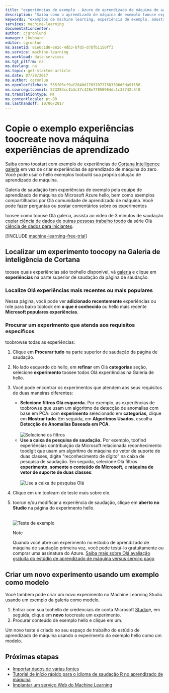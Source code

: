 ```yaml
---
title: "experiências de exemplo - Azure de aprendizado de máquina de aaaCopy | Microsoft Docs"
description: "Saiba como o aprendizado de máquina de exemplo toouse experiências toocreate novas experiências com a Galeria de inteligência Cortana e aprendizado de máquina do Microsoft Azure."
keywords: "exemplos de machine learning, experiência de exemplo, amostra de machine learning"
services: machine-learning
documentationcenter: 
author: cjgronlund
manager: jhubbard
editor: cgronlun
ms.assetid: 81e6c1d8-682c-4db3-bfd5-d7bfb1150ff3
ms.service: machine-learning
ms.workload: data-services
ms.tgt_pltfrm: na
ms.devlang: na
ms.topic: get-started-article
ms.date: 07/28/2017
ms.author: cgronlun
ms.openlocfilehash: 555f05cf9af2040d1703707f7583396d5da9f156
ms.sourcegitcommit: 523283cc1b3c37c428e77850964dc1c33742c5f0
ms.translationtype: MT
ms.contentlocale: pt-BR
ms.lasthandoff: 10/06/2017
---
```

# <a name="copy-example-experiments-toocreate-new-machine-learning-experiments"></a>Copie o exemplo experiências toocreate nova máquina experiências de aprendizado
Saiba como toostart com exemplo de experiências de [Cortana Intelligence galeria](https://gallery.cortanaintelligence.com/) em vez de criar experiências de aprendizado de máquina do zero. Você pode usar o hello exemplos toobuild sua própria solução de aprendizado de máquina.

Galeria de saudação tem experiências de exemplo pela equipe de aprendizado de máquina do Microsoft Azure hello, bem como exemplos compartilhados por Olá comunidade de aprendizado de máquina. Você pode fazer perguntas ou postar comentários sobre os experimentos

toosee como toouse Olá galeria, assista ao vídeo de 3 minutos de saudação [copiar ciência de dados de outras pessoas trabalho toodo](machine-learning-data-science-for-beginners-copy-other-peoples-work-to-do-data-science.md) da série Olá [ciência de dados para iniciantes](machine-learning-data-science-for-beginners-the-5-questions-data-science-answers.md).

[!INCLUDE [machine-learning-free-trial](../../includes/machine-learning-free-trial.md)]

## <a name="find-an-experiment-toocopy-in-cortana-intelligence-gallery"></a>Localizar um experimento toocopy na Galeria de inteligência de Cortana
toosee quais experiências são toohello disponível, vá [galeria](https://gallery.cortanaintelligence.com/) e clique em **experiências** na parte superior de saudação da página de saudação.

### <a name="find-hello-newest-or-most-popular-experiments"></a>Localize Olá experiências mais recentes ou mais populares
Nessa página, você pode ver **adicionado recentemente** experiências ou role para baixo toolook em **o que é conhecido** ou hello mais recente **Microsoft populares experiências**.

### <a name="look-for-an-experiment-that-meets-specific-requirements"></a>Procurar um experimento que atenda aos requisitos específicos
toobrowse todas as experiências:

1. Clique em **Procurar tudo** na parte superior de saudação da página de saudação.
2. No lado esquerdo do hello, em **refinar** em Olá **categorias** seção, selecione **experimento** toosee todos Olá experiências na Galeria de hello.
3. Você pode encontrar os experimentos que atendem aos seus requisitos de duas maneiras diferentes:
   * **Selecione filtros Olá esquerda.** Por exemplo, as experiências de toobrowse que usam um algoritmo de detecção de anomalias com base em PCA: com **experimento** selecionado em **categorias**, clique em **Mostrar tudo**. Em seguida, em **Algoritmos Usados**, escolha **Detecção de Anomalias Baseada em PCA**. <br></br>
     ![Selecione os filtros](./media/machine-learning-sample-experiments/refine-the-view.png)
   * **Use a caixa de pesquisa de saudação.** Por exemplo, toofind experiências contribuição da Microsoft relacionada reconhecimento toodigit que usam um algoritmo de máquina do vetor de suporte de duas classes, digite "reconhecimento de dígito" na caixa de pesquisa de saudação. Em seguida, selecione Olá filtros **experimento**, **somente o conteúdo do Microsoft**, e **máquina de vetor de suporte de duas classes**:<br></br>
     ![Use a caixa de pesquisa Olá](./media/machine-learning-sample-experiments/search-for-experiments.png)
4. Clique em um toolearn de teste mais sobre ele.
5. toorun e/ou modificar a experiência de saudação, clique em **aberto no Studio** na página do experimento hello. <br></br>

    ![Teste de exemplo](./media/machine-learning-sample-experiments/example-experiment.png)

    > [!NOTE]
    > Quando você abre um experimento no estúdio de aprendizado de máquina de saudação primeira vez, você pode testá-lo gratuitamente ou comprar uma assinatura do Azure. [Saiba mais sobre Olá avaliação gratuita do estúdio de aprendizado de máquina versus serviço pago](https://azure.microsoft.com/pricing/details/machine-learning/)
    >
    >

## <a name="create-a-new-experiment-using-an-example-as-a-template"></a>Criar um novo experimento usando um exemplo como modelo
Você também pode criar um novo experimento no Machine Learning Studio usando um exemplo da galeria como modelo.

1. Entrar com sua toohello de credenciais de conta Microsoft [Studio](https://studio.azureml.net)e, em seguida, clique em **novo** toocreate um experimento.
2. Procurar conteúdo de exemplo hello e clique em um.

Um novo teste é criado no seu espaço de trabalho do estúdio de aprendizado de máquina usando o experimento do exemplo hello como um modelo.

## <a name="next-steps"></a>Próximas etapas
* [Importar dados de várias fontes](machine-learning-data-science-import-data.md)
* [Tutorial de início rápido para o idioma de saudação R no aprendizado de máquina](machine-learning-r-quickstart.md)
* [Implantar um serviço Web do Machine Learning](machine-learning-publish-a-machine-learning-web-service.md)

